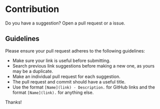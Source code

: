 Contribution
============
Do you have a suggestion? Open a pull request or a issue.

## Guidelines
Please ensure your pull request adheres to the following guidelines:

* Make sure your link is useful before submitting.
* Search previous link suggestions before making a new one, as yours may be a duplicate.
* Make an individual pull request for each suggestion.
* The pull request and commit should have a useful title.
* Use the format `[Name](link) - Description.` for GitHub links and the format `[Name](link).` for anything else.

Thanks!
